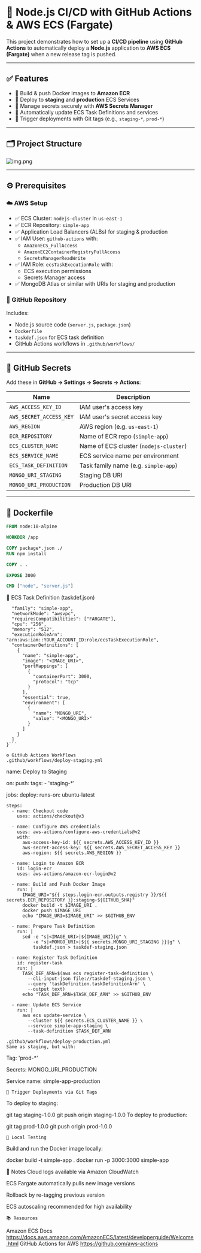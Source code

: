 # 🚀 Node.js CI/CD with GitHub Actions & AWS ECS (Fargate)

This project demonstrates how to set up a **CI/CD pipeline** using **GitHub Actions** to automatically deploy a **Node.js** application to **AWS ECS (Fargate)** when a new release tag is pushed.

---

## ✅ Features

- 🐳 Build & push Docker images to **Amazon ECR**
- 🚀 Deploy to **staging** and **production** ECS Services
- 🔐 Manage secrets securely with **AWS Secrets Manager**
- 🔄 Automatically update ECS Task Definitions and services
- 🔧 Trigger deployments with Git tags (e.g., `staging-*`, `prod-*`)

---

## 🗂 Project Structure

![img.png](img.png)


---

## ⚙️ Prerequisites

### ☁️ AWS Setup

- ✅ ECS Cluster: `nodejs-cluster` in `us-east-1`
- ✅ ECR Repository: `simple-app`
- ✅ Application Load Balancers (ALBs) for staging & production
- ✅ IAM User: `github-actions` with:
    - `AmazonECS_FullAccess`
    - `AmazonEC2ContainerRegistryFullAccess`
    - `SecretsManagerReadWrite`
- ✅ IAM Role: `ecsTaskExecutionRole` with:
    - ECS execution permissions
    - Secrets Manager access
- ✅ MongoDB Atlas or similar with URIs for staging and production

### 🐙 GitHub Repository

Includes:
- Node.js source code (`server.js`, `package.json`)
- `Dockerfile`
- `taskdef.json` for ECS task definition
- GitHub Actions workflows in `.github/workflows/`

---

## 🔐 GitHub Secrets

Add these in **GitHub → Settings → Secrets → Actions**:

| Name                    | Description                            |
|-------------------------|----------------------------------------|
| `AWS_ACCESS_KEY_ID`     | IAM user's access key                  |
| `AWS_SECRET_ACCESS_KEY` | IAM user's secret access key           |
| `AWS_REGION`            | AWS region (e.g. `us-east-1`)          |
| `ECR_REPOSITORY`        | Name of ECR repo (`simple-app`)        |
| `ECS_CLUSTER_NAME`      | Name of ECS cluster (`nodejs-cluster`) |
| `ECS_SERVICE_NAME`      | ECS service name per environment       |
| `ECS_TASK_DEFINITION`   | Task family name (e.g. `simple-app`)   |
| `MONGO_URI_STAGING`     | Staging DB URI                         |
| `MONGO_URI_PRODUCTION`  | Production DB URI                      |

---

## 🐳 Dockerfile

```dockerfile
FROM node:18-alpine

WORKDIR /app

COPY package*.json ./
RUN npm install

COPY . .

EXPOSE 3000

CMD ["node", "server.js"]
```

📄 ECS Task Definition (taskdef.json)
```{
  "family": "simple-app",
  "networkMode": "awsvpc",
  "requiresCompatibilities": ["FARGATE"],
  "cpu": "256",
  "memory": "512",
  "executionRoleArn": "arn:aws:iam::YOUR_ACCOUNT_ID:role/ecsTaskExecutionRole",
  "containerDefinitions": [
    {
      "name": "simple-app",
      "image": "<IMAGE_URI>",
      "portMappings": [
        {
          "containerPort": 3000,
          "protocol": "tcp"
        }
      ],
      "essential": true,
      "environment": [
        {
          "name": "MONGO_URI",
          "value": "<MONGO_URI>"
        }
      ]
    }
  ]
}```

⚙️ GitHub Actions Workflows
.github/workflows/deploy-staging.yml
```
name: Deploy to Staging

on:
  push:
    tags:
      - 'staging-*'

jobs:
  deploy:
    runs-on: ubuntu-latest

    steps:
      - name: Checkout code
        uses: actions/checkout@v3

      - name: Configure AWS credentials
        uses: aws-actions/configure-aws-credentials@v2
        with:
          aws-access-key-id: ${{ secrets.AWS_ACCESS_KEY_ID }}
          aws-secret-access-key: ${{ secrets.AWS_SECRET_ACCESS_KEY }}
          aws-region: ${{ secrets.AWS_REGION }}

      - name: Login to Amazon ECR
        id: login-ecr
        uses: aws-actions/amazon-ecr-login@v2

      - name: Build and Push Docker Image
        run: |
          IMAGE_URI="${{ steps.login-ecr.outputs.registry }}/${{ secrets.ECR_REPOSITORY }}:staging-${GITHUB_SHA}"
          docker build -t $IMAGE_URI .
          docker push $IMAGE_URI
          echo "IMAGE_URI=$IMAGE_URI" >> $GITHUB_ENV

      - name: Prepare Task Definition
        run: |
          sed -e "s|<IMAGE_URI>|${IMAGE_URI}|g" \
              -e "s|<MONGO_URI>|${{ secrets.MONGO_URI_STAGING }}|g" \
              taskdef.json > taskdef-staging.json

      - name: Register Task Definition
        id: register-task
        run: |
          TASK_DEF_ARN=$(aws ecs register-task-definition \
            --cli-input-json file://taskdef-staging.json \
            --query 'taskDefinition.taskDefinitionArn' \
            --output text)
          echo "TASK_DEF_ARN=$TASK_DEF_ARN" >> $GITHUB_ENV

      - name: Update ECS Service
        run: |
          aws ecs update-service \
            --cluster ${{ secrets.ECS_CLUSTER_NAME }} \
            --service simple-app-staging \
            --task-definition $TASK_DEF_ARN
```
.github/workflows/deploy-production.yml
Same as staging, but with:
```
Tag: 'prod-*'

Secrets: MONGO_URI_PRODUCTION

Service name: simple-app-production
```
🚀 Trigger Deployments via Git Tags
```
To deploy to staging:

git tag staging-1.0.0
git push origin staging-1.0.0
To deploy to production:

git tag prod-1.0.0
git push origin prod-1.0.0
```
🧪 Local Testing
```
Build and run the Docker image locally:

docker build -t simple-app .
docker run -p 3000:3000 simple-app

📝 Notes
Cloud logs available via Amazon CloudWatch

ECS Fargate automatically pulls new image versions

Rollback by re-tagging previous version

ECS autoscaling recommended for high availability
```
📚 Resources
```
Amazon ECS Docs
https://docs.aws.amazon.com/AmazonECS/latest/developerguide/Welcome.html
GitHub Actions for AWS
https://github.com/aws-actions
```
